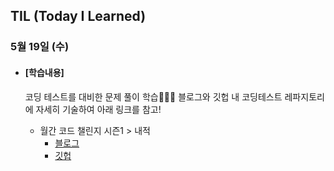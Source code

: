 ## TIL (Today I Learned)

### 5월 19일 (수)

- #### [학습내용]
  
  코딩 테스트를 대비한 문제 풀이 학습🧑🏻‍💻
  블로그와 깃헙 내 코딩테스트 레파지토리에 자세히 기술하여 아래 링크를 참고!
  
  - 월간 코드 챌린지 시즌1 > 내적
    - [블로그](https://green1229.tistory.com/118)
    - [깃헙](https://github.com/GREENOVER/CodingTest/tree/main/내적)


